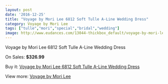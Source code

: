 ```yaml
---
layout: post
date: '2016-12-25'
title: "Voyage by Mori Lee 6812 Soft Tulle A-Line Wedding Dress"
category: Voyage by Mori Lee
tags: ["tulle","mori","special","bridal","wedding"]
image: http://www.eudances.com/13044-thickbox_default/voyage-by-mori-lee-6812-soft-tulle-a-line-wedding-dress.jpg
---
```

Voyage by Mori Lee 6812 Soft Tulle A-Line Wedding Dress

On Sales: **$326.99**
<a href="https://www.eudances.com/en/voyage-by-mori-lee/3963-voyage-by-mori-lee-6812-soft-tulle-a-line-wedding-dress.html"><amp-img layout="responsive" width="600" height="600" src="//www.eudances.com/13044-thickbox_default/voyage-by-mori-lee-6812-soft-tulle-a-line-wedding-dress.jpg" alt="Voyage by Mori Lee 6812 Soft Tulle A-Line Wedding Dress 0" /></a>
<a href="https://www.eudances.com/en/voyage-by-mori-lee/3963-voyage-by-mori-lee-6812-soft-tulle-a-line-wedding-dress.html"><amp-img layout="responsive" width="600" height="600" src="//www.eudances.com/13045-thickbox_default/voyage-by-mori-lee-6812-soft-tulle-a-line-wedding-dress.jpg" alt="Voyage by Mori Lee 6812 Soft Tulle A-Line Wedding Dress 1" /></a>
<a href="https://www.eudances.com/en/voyage-by-mori-lee/3963-voyage-by-mori-lee-6812-soft-tulle-a-line-wedding-dress.html"><amp-img layout="responsive" width="600" height="600" src="//www.eudances.com/13046-thickbox_default/voyage-by-mori-lee-6812-soft-tulle-a-line-wedding-dress.jpg" alt="Voyage by Mori Lee 6812 Soft Tulle A-Line Wedding Dress 2" /></a>
<a href="https://www.eudances.com/en/voyage-by-mori-lee/3963-voyage-by-mori-lee-6812-soft-tulle-a-line-wedding-dress.html"><amp-img layout="responsive" width="600" height="600" src="//www.eudances.com/13047-thickbox_default/voyage-by-mori-lee-6812-soft-tulle-a-line-wedding-dress.jpg" alt="Voyage by Mori Lee 6812 Soft Tulle A-Line Wedding Dress 3" /></a>
<a href="https://www.eudances.com/en/voyage-by-mori-lee/3963-voyage-by-mori-lee-6812-soft-tulle-a-line-wedding-dress.html"><amp-img layout="responsive" width="600" height="600" src="//www.eudances.com/13048-thickbox_default/voyage-by-mori-lee-6812-soft-tulle-a-line-wedding-dress.jpg" alt="Voyage by Mori Lee 6812 Soft Tulle A-Line Wedding Dress 4" /></a>

Buy it: [Voyage by Mori Lee 6812 Soft Tulle A-Line Wedding Dress](https://www.eudances.com/en/voyage-by-mori-lee/3963-voyage-by-mori-lee-6812-soft-tulle-a-line-wedding-dress.html "Voyage by Mori Lee 6812 Soft Tulle A-Line Wedding Dress")

View more: [Voyage by Mori Lee](https://www.eudances.com/en/47-voyage-by-mori-lee "Voyage by Mori Lee")